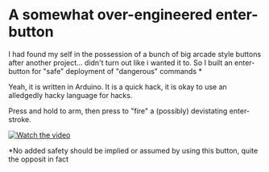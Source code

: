 # A somewhat over-engineered enter-button

I had found my self in the possession of a bunch of big arcade style buttons after another project... didn't turn out like i wanted it to. So I built an enter-button for "safe" deployment of "dangerous" commands *

Yeah, it is written in Arduino. It is a quick hack, it is okay to use an alledgedly hacky language for hacks.

Press and hold to arm, then press to "fire" a (possibly) devistating enter-stroke.

[![Watch the video](https://img.youtube.com/vi/avo1wJe6JZI/default.jpg)](https://youtu.be/avo1wJe6JZI)

*No added safety should be implied or assumed by using this button, quite the opposit in fact